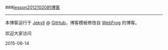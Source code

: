 ###[jesson20121020的博客](http://jesson20121002.github.io)

---

本博客运行于 [Jekyll](http://jekyllrb.com) @ [GitHub](http://github.com/jesson20121020/jesson20121020.github.io)，博客模板修改自 [WebFrog](http://webfrogs.me/) 的博客。

欢迎大家访问

2015-06-14
